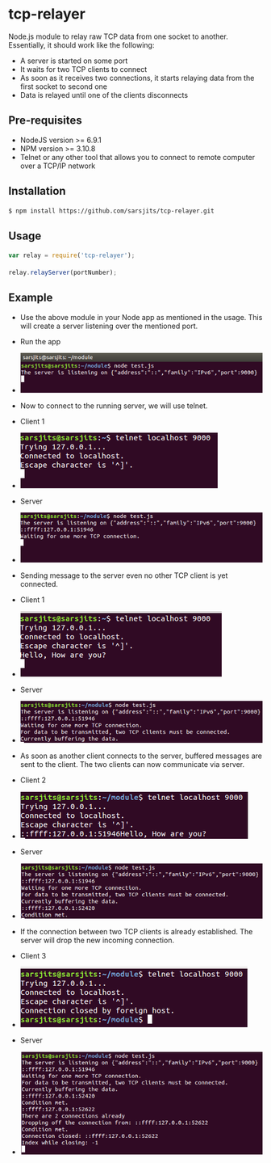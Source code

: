 # tcp-relayer
Node.js module to relay raw TCP data from one socket to another. Essentially, it should work like the following:

- A server is started  on some port
- It waits for two TCP clients to connect
- As soon as it receives two connections, it starts relaying data from the first socket to second one
- Data is relayed until one of the clients disconnects

## Pre-requisites

- NodeJS version >= 6.9.1
- NPM version >= 3.10.8
- Telnet or any other tool that allows you to connect to remote computer over  a TCP/IP network

## Installation

```sh
$ npm install https://github.com/sarsjits/tcp-relayer.git
```

## Usage

```javascript
var relay = require('tcp-relayer');

relay.relayServer(portNumber);
```

## Example

- Use the above module in your Node app as mentioned in the usage. This will create a server listening over the mentioned port.

- Run the app 
- ![Image 01][i01]
- Now to connect to the running server, we will use telnet. 
- Client 1
- ![Image 02][i02]
- Server
- ![Image 03][i03]
- Sending message to the server even no other TCP client is yet connected.
- Client 1
- ![Image 04][i04]
- Server
- ![Image 05][i05]
- As soon as another client connects to the server, buffered messages are sent to the client. The two clients can now communicate via server.
- Client 2
- ![Image 06][i06]
- Server
- ![Image 07][i07]
- If the connection between two TCP clients is already established. The server will drop the new incoming connection.
- Client 3
- ![Image 08][i08]
- Server
- ![Image 09][i09]

[i01]: ./images/i01.png
[i02]: ./images/i02.png
[i03]: ./images/i03.png
[i04]: ./images/i04.png
[i05]: ./images/i05.png
[i06]: ./images/i06.png
[i07]: ./images/i07.png
[i08]: ./images/i08.png
[i09]: ./images/i09.png
